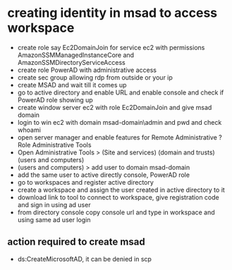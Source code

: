 # creating identity in msad to access workspace

- create role say Ec2DomainJoin for service ec2 with permissions AmazonSSMManagedInstanceCore and AmazonSSMDirectoryServiceAccess
- create role PowerAD with administrative access
- create sec group allowing rdp from outside or your ip
- create MSAD and wait till it comes up
- go to active directory and enable URL and enable console and check if PowerAD role showing up
- create window server ec2 with role Ec2DomainJoin and give msad domain 
- login to win ec2 with domain msad-domain\admin and pwd and check whoami
- open server manager and enable features for Remote Administrative ? Role Administrative Tools
- Open Administrative Tools > (Site and services) (domain and trusts) (users and computers)
- (users and computers) > add user to domain msad-domain
- add the same user to active directly console, PowerAD role
- go to workspaces and register active directory
- create a workspace and assign the user created in active directory to it
- download link to tool to connect to workspace, give registration code and sign in using ad user
- from directory console copy console url and type in workspace and using same ad user login



## action required to create msad
- ds:CreateMicrosoftAD, it can be denied in scp